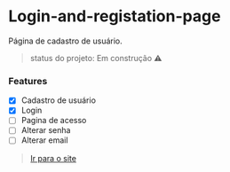 # Login-and-registation-page
Página de cadastro de usuário.
<br>
> status do projeto: Em construção :warning:
### Features
- [x] Cadastro de usuário
- [x] Login
- [ ] Pagina de acesso
- [ ] Alterar senha
- [ ]  Alterar email
> <a href="https://jainerodrigues.github.io/Login-and-registation-page/">Ir para o site</a>

